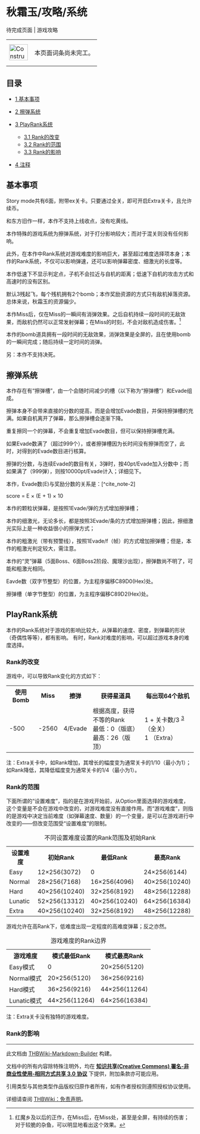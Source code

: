 # 秋霜玉/攻略/系统

<!-- source html: G:\repos\THBWiki-Markdown-Builder\THBWikiMarkdown\Temp\main\c\c7\ns0%3A%E7%A7%8B%E9%9C%9C%E7%8E%89%2F%E6%94%BB%E7%95%A5%2F%E7%B3%BB%E7%BB%9F.html -->

待完成页面 | 游戏攻略

<center>

<table>
<tbody><tr>
<td class="mbox-image"><div style="width: 52px;">
  <a href="./文件-ConstructionClock.png.md" class="image"><img alt="ConstructionClock.png" src="https://upload.thwiki.cc/thumb/f/f1/ConstructionClock.png/50px-ConstructionClock.png" decoding="async" loading="lazy" width="50" height="43" srcset="https://upload.thwiki.cc/thumb/f/f1/ConstructionClock.png/75px-ConstructionClock.png 1.5x, https://upload.thwiki.cc/thumb/f/f1/ConstructionClock.png/100px-ConstructionClock.png 2x" data-file-width="689" data-file-height="587"></a></div></td>
<td class="mbox-text" style=""><br>本页面词条尚未完工。<br><br></td>
</tr>
</tbody></table>


</center>

## 目录

- [1 基本事项](#基本事项)
- [2 擦弹系统](#擦弹系统)
- [3 PlayRank系统](#PlayRank系统)

  - [3.1 Rank的改变](#Rank的改变)
  - [3.2 Rank的范围](#Rank的范围)
  - [3.3 Rank的影响](#Rank的影响)



- [4 注释](#注释)





## 基本事项
  
Story mode共有6面，附带ex关卡。只要通过全关，即可开启Extra关卡，且允许续币。  

和东方旧作一样，本作不支持上线收点，没有吃黄线。  

  

本作特殊的游戏系统为擦弹系统，对于打分影响较大；而对于混关则没有任何影响。  

此外，在本作中Rank系统对游戏难度的影响巨大，甚至超过难度选择项本身；本作的Rank系统，不仅可以影响弹速，还可以影响弹幕密度、细激光的长度等。  

  

本作低速下不显示判定点，子机不会拉近与自机的距离；低速下自机的攻击方式和高速时的没有区别。  

默认3残起飞，每个残机拥有2个bomb；本作奖励资源的方式只有敌机掉落资源。总体来说，秋霜玉的资源偏少。  

本作Miss后，仅在Miss的一瞬间有消弹效果。之后自机持续一段时间的无敌效果，而敌机仍然可以正常发射弹幕；在Miss的时刻，不会对敌机造成伤害。[^cite_note-1]  

本作的bomb道具拥有一段时间的无敌效果，消弹效果是全屏的，且在使用bomb的一瞬间完成；随后持续一定时间的消弹。  

另：本作不支持决死。
  


## 擦弹系统
  
本作存在有“擦弹槽”，由一个会随时间减少的槽（以下称为“擦弹槽”）和Evade组成。  

擦弹本身不会带来直接的分数的提高，而是会增加Evade数目，并保持擦弹槽的充满。如果自机离开了弹幕，那么擦弹槽会逐渐下降。  

重复擦同一个的弹幕，不会重复增加Evade数目，但可以保持擦弹槽充满。  

如果Evade数满了（超过999个），或者擦弹槽因为长时间没有擦弹而空了，此时，对得到的Evade数目进行核算。  

擦弹的分数，与连续Evade的数目有关，3弹时，按40pt/Evade加入分数中；而如果满了（999弹），则按10000pt/Evade计入；详细见下。  

  

本作，Evade数(E)与奖励分数的关系是：[^cite_note-2]  

score = E × (E + 1) × 10
  

本作的颗粒状弹幕，是按照1Evade/弹的方式增加擦弹槽；  

本作的细激光，无论多长，都是按照3Evade/条的方式增加擦弹槽；因此，擦细激光实际上是一种收益很小的擦弹方式；  

本作的粗激光（带有预警线），按照1Evade/f（帧）的方式增加擦弹槽；但是，本作的粗激光判定较大，需注意。  

本作的“灵”弹幕（5面Boss、6面Boss2阶段、魔理沙出现），擦弹数尚不明了，可能和粗激光相同。  

  

Eavde数（双字节整型）的位置，为主程序偏移C89D0(Hex)处。  

擦弹槽（单字节整型）的位置，为主程序偏移C89D2(Hex)处。  

  


## PlayRank系统
  
本作的Rank系统对于游戏的影响比较大，从弹幕的速度、密度，到弹幕的形状（奇偶性等等），都有影响。
有时，Rank对难度的影响，可以超过游戏本身的难度选择。
  


### Rank的改变
  
游戏中，可以导致Rank变化的方式如下：
  


<table>
<tbody><tr>
<th>使用Bomb</th>
<th>Miss</th>
<th>擦弹</th>
<th>获得星道具</th>
<th>每出现64个敌机
</th></tr>
<tr>
<td>-500</td>
<td>-2560</td>
<td>4/Evade</td>
<td>根据高度，获得不等的Rank<br>最低：0（版底）<br>最高：26（版顶）</td>
<td>1 + 关卡数/3 <sup id="cite_ref-3" class="reference"><a href="#cite_note-3">3</a></sup>（全关）<br> 1 （Extra）
</td></tr></tbody></table>


  
注：Extra关卡中，如Rank增加，其增长的幅度变为通常关卡的1/10（最小为1）；如Rank降低，其降低幅度变为通常关卡的1/4（最小为1）。
  


### Rank的范围
  
下面所谓的“设置难度”，指的是在游戏开始前，从Option里面选择的游戏难度，这个变量是不会在游戏中改变的，对游戏难度没有直接作用。而“游戏难度”，则指的是游戏中决定当前难度（如弹幕速度、数量）的一个变量，是可以在游戏进行中改变的——但改变范围受“设置难度”的限制。
  


<table>
<caption>不同设置难度设置的Rank范围及初始Rank
</caption>
<tbody><tr>
<th>设置难度</th>
<th>初始Rank</th>
<th>最低Rank</th>
<th>最高Rank
</th></tr>
<tr>
<td>Easy</td>
<td>12×256(3072)</td>
<td>0</td>
<td>24×256(6144)
</td></tr>
<tr>
<td>Normal</td>
<td>28×256(7168)</td>
<td>16×256(4096)</td>
<td>40×256(10240)
</td></tr>
<tr>
<td>Hard</td>
<td>40×256(10240)</td>
<td>32×256(8192)</td>
<td>48×256(12288)
</td></tr>
<tr>
<td>Lunatic</td>
<td>52×256(13312)</td>
<td>40×256(10240)</td>
<td>64×256(16384)
</td></tr>
<tr>
<td>Extra</td>
<td>40×256(10240)</td>
<td>32×256(8192)</td>
<td>48×256(12288)
</td></tr></tbody></table>


  
游戏允许在高Rank下，低难度出现一定程度的高难度弹幕；反之亦然。
  


<table>
<caption>游戏难度的Rank边界
</caption>
<tbody><tr>
<th>游戏难度</th>
<th>模式最低Rank</th>
<th>模式最高Rank
</th></tr>
<tr>
<td>Easy模式</td>
<td>0</td>
<td>20×256(5120)
</td></tr>
<tr>
<td>Normal模式</td>
<td>20×256(5120)</td>
<td>36×256(9216)
</td></tr>
<tr>
<td>Hard模式</td>
<td>36×256(9216)</td>
<td>44×256(11264)
</td></tr>
<tr>
<td>Lunatic模式</td>
<td>44×256(11264)</td>
<td>64×256(16384)
</td></tr></tbody></table>


  
注：Extra关卡没有独特的游戏难度。
  


### Rank的影响

[^cite_note-1]: 红魔乡及以后的正作，在Miss后，在Miss处，甚至是全屏，有持续的伤害；对于较脆的杂鱼，可以明显地看出这个效果。





---

此文档由 [THBWiki-Markdown-Builder](https://github.com/Delsin-Yu/THBWiki-Markdown-Builder) 构建。

文档中的所有内容除特殊注明外，均在 [**知识共享(Creative Commons) 署名-非商业性使用-相同方式共享 3.0 协议**](https://creativecommons.org/licenses/by-sa/3.0/deed.zh-hans) 下提供，附加条款亦可能应用。

引用类型与其他类型作品版权归原作者所有，如有作者授权则遵照授权协议使用。

详细请查阅 [THBWiki：免责声明](https://thbwiki.cc/THBWiki:%E5%85%8D%E8%B4%A3%E5%A3%B0%E6%98%8E)。

